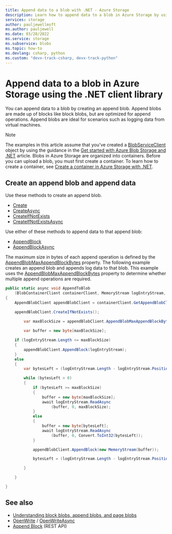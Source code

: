 ```yaml
---
title: Append data to a blob with .NET - Azure Storage
description: Learn how to append data to a blob in Azure Storage by using the.NET client library. 
services: storage
author: pauljewellmsft
ms.author: pauljewell
ms.date: 03/28/2022
ms.service: storage
ms.subservice: blobs
ms.topic: how-to
ms.devlang: csharp, python
ms.custom: "devx-track-csharp, devx-track-python"
---
```


# Append data to a blob in Azure Storage using the .NET client library

You can append data to a blob by creating an append blob. Append blobs are made up of blocks like block blobs, but are optimized for append operations. Append blobs are ideal for scenarios such as logging data from virtual machines.

> [!NOTE]
> The examples in this article assume that you've created a [BlobServiceClient](/dotnet/api/azure.storage.blobs.blobserviceclient) object by using the guidance in the [Get started with Azure Blob Storage and .NET](storage-blob-dotnet-get-started.md) article. Blobs in Azure Storage are organized into containers. Before you can upload a blob, you must first create a container. To learn how to create a container, see [Create a container in Azure Storage with .NET](storage-blob-container-create.md). 

## Create an append blob and append data

Use these methods to create an append blob.

- [Create](/dotnet/api/azure.storage.blobs.specialized.appendblobclient.create)
- [CreateAsync](/dotnet/api/azure.storage.blobs.specialized.appendblobclient.createasync)
- [CreateIfNotExists](/dotnet/api/azure.storage.blobs.specialized.appendblobclient.createifnotexists)
- [CreateIfNotExistsAsync](/dotnet/api/azure.storage.blobs.specialized.appendblobclient.createifnotexistsasync)

Use either of these methods to append data to that append blob:

- [AppendBlock](/dotnet/api/azure.storage.blobs.specialized.appendblobclient.appendblock)
- [AppendBlockAsync](/dotnet/api/azure.storage.blobs.specialized.appendblobclient.appendblockasync)

The maximum size in bytes of each append operation is defined by the [AppendBlobMaxAppendBlockBytes](/dotnet/api/azure.storage.blobs.specialized.appendblobclient.appendblobmaxappendblockbytes) property. The following example creates an append blob and appends log data to that blob. This example uses the [AppendBlobMaxAppendBlockBytes](/dotnet/api/azure.storage.blobs.specialized.appendblobclient.appendblobmaxappendblockbytes) property to determine whether multiple append operations are required.

```csharp
public static async void AppendToBlob
    (BlobContainerClient containerClient, MemoryStream logEntryStream, string LogBlobName)
{
    AppendBlobClient appendBlobClient = containerClient.GetAppendBlobClient(LogBlobName);

    appendBlobClient.CreateIfNotExists();

        var maxBlockSize = appendBlobClient.AppendBlobMaxAppendBlockBytes;
    
        var buffer = new byte[maxBlockSize];

    if (logEntryStream.Length <= maxBlockSize)
    {
        appendBlobClient.AppendBlock(logEntryStream);
    }
    else
    {
        var bytesLeft = (logEntryStream.Length - logEntryStream.Position);

        while (bytesLeft > 0)
        {
            if (bytesLeft >= maxBlockSize)
            {
                buffer = new byte[maxBlockSize];
                await logEntryStream.ReadAsync
                    (buffer, 0, maxBlockSize);
            }
            else
            {
                buffer = new byte[bytesLeft];
                await logEntryStream.ReadAsync
                    (buffer, 0, Convert.ToInt32(bytesLeft));
            }

            appendBlobClient.AppendBlock(new MemoryStream(buffer));

            bytesLeft = (logEntryStream.Length - logEntryStream.Position);

        }

    }

}
```

## See also

- [Understanding block blobs, append blobs, and page blobs](/rest/api/storageservices/understanding-block-blobs--append-blobs--and-page-blobs)
- [OpenWrite](/dotnet/api/azure.storage.blobs.specialized.appendblobclient.openwrite) / [OpenWriteAsync](/dotnet/api/azure.storage.blobs.specialized.appendblobclient.openwriteasync)
- [Append Block](/rest/api/storageservices/append-block) (REST API)
